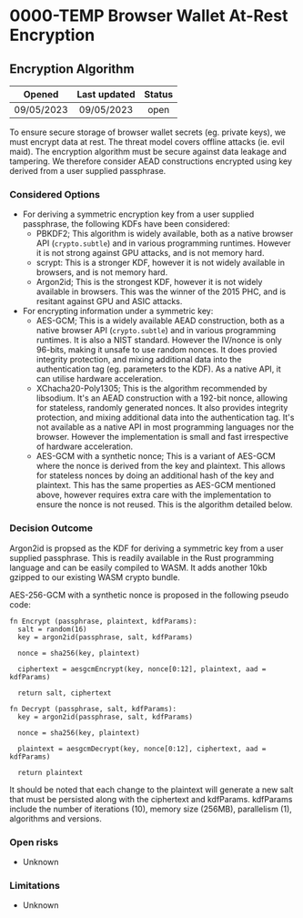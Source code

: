 # 0000-TEMP Browser Wallet At-Rest Encryption

## Encryption Algorithm

|   Opened   | Last updated |    Status    |
|:----------:|:------------:|:------------:|
| 09/05/2023 |  09/05/2023  |     open     |

To ensure secure storage of browser wallet secrets (eg. private keys), we must encrypt data at rest.
The threat model covers offline attacks (ie. evil maid). The encryption algorithm must be secure against
data leakage and tampering. We therefore consider AEAD constructions encrypted using key derived from a 
user supplied passphrase.

### Considered Options

* For deriving a symmetric encryption key from a user supplied passphrase, the following KDFs have been considered:
  - PBKDF2; This algorithm is widely available, both as a native browser API (`crypto.subtle`) and in various programming
    runtimes. However it is not strong against GPU attacks, and is not memory hard.
  - scrypt: This is a stronger KDF, however it is not widely available in browsers, and is not memory hard.
  - Argon2id; This is the strongest KDF, however it is not widely available in browsers. This was the winner of the 2015 PHC,
    and is resitant against GPU and ASIC attacks.
* For encrypting information under a symmetric key:
  - AES-GCM; This is a widely available AEAD construction, both as a native browser API (`crypto.subtle`) and in various
    programming runtimes. It is also a NIST standard. However the IV/nonce is only 96-bits, making it unsafe to use random nonces.
    It does provied integrity protection, and mixing additional data into the authentication tag (eg. parameters to the KDF).
    As a native API, it can utilise hardware acceleration.
  - XChacha20-Poly1305; This is the algorithm recommended by libsodium. It's an AEAD construction with a 192-bit nonce, allowing for
    stateless, randomly generated nonces. It also provides integrity protection, and mixing additional data into the authentication
    tag. It's not available as a native API in most programming languages nor the browser. However the implementation is small and fast
    irrespective of hardware acceleration.
  - AES-GCM with a synthetic nonce; This is a variant of AES-GCM where the nonce is derived from the key and plaintext. This
    allows for stateless nonces by doing an additional hash of the key and plaintext. This has the same properties as AES-GCM mentioned
    above, however requires extra care with the implementation to ensure the nonce is not reused. This is the algorithm detailed below.
  

### Decision Outcome

Argon2id is propsed as the KDF for deriving a symmetric key from a user supplied passphrase. This is readily available in the Rust programming
language and can be easily compiled to WASM. It adds another 10kb gzipped to our existing WASM crypto bundle.

AES-256-GCM with a synthetic nonce is proposed in the following pseudo code:

```
fn Encrypt (passphrase, plaintext, kdfParams):
  salt = random(16)
  key = argon2id(passphrase, salt, kdfParams)

  nonce = sha256(key, plaintext)

  ciphertext = aesgcmEncrypt(key, nonce[0:12], plaintext, aad = kdfParams)

  return salt, ciphertext

fn Decrypt (passphrase, salt, kdfParams):
  key = argon2id(passphrase, salt, kdfParams)

  nonce = sha256(key, plaintext)

  plaintext = aesgcmDecrypt(key, nonce[0:12], ciphertext, aad = kdfParams)

  return plaintext
```

It should be noted that each change to the plaintext will generate a new salt that must be persisted along with the ciphertext and kdfParams.
kdfParams include the number of iterations (10), memory size (256MB), parallelism (1), algorithms and versions.

### Open risks

* Unknown

### Limitations

* Unknown
